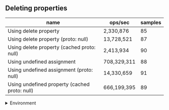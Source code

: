 ## Deleting properties

|name|ops/sec|samples|
|-|-|-|
|Using delete property|2,330,876|85|
|Using delete property (proto: null)|13,728,521|87|
|Using delete property (cached proto: null)|2,413,934|90|
|Using undefined assignment|708,329,311|88|
|Using undefined assignment (proto: null)|14,330,659|91|
|Using undefined property (cached proto: null)|666,199,395|89|


<details>
<summary>Environment</summary>

* __Machine:__ linux x64 | 2 vCPUs | 6.8GB Mem
* __Run:__ Sat Oct 14 2023 01:48:41 GMT+0000 (Coordinated Universal Time)
</details>

<!--
{"environment":{"platform":"linux","arch":"x64","cpus":2,"totalMemory":6.759757995605469},"benchmarks":[{"name":"Using delete property","hz":2330875.977329578,"cycles":5,"stats":{"deviation":7.153584173965259e-8,"mean":4.2902325551686937e-7,"moe":1.5207936841045254e-8,"rme":3.5447814647537843,"sem":7.759151449512885e-9,"variance":5.117376653400621e-15}},{"name":"Using delete property (proto: null)","hz":13728521.256147826,"cycles":5,"stats":{"deviation":4.515992337554203e-9,"mean":7.284105704772725e-8,"moe":9.489637904953657e-10,"rme":1.3027869569130242,"sem":4.841651992323295e-10,"variance":2.0394186792848276e-17}},{"name":"Using delete property (cached proto: null)","hz":2413934.1382210418,"cycles":6,"stats":{"deviation":3.065561854802817e-8,"mean":4.142615095277429e-7,"moe":6.3335164092807625e-9,"rme":1.5288691475345986,"sem":3.2313859231024298e-9,"variance":9.397669485622087e-16}},{"name":"Using undefined assignment","hz":708329311.2270141,"cycles":6,"stats":{"deviation":8.78114059889686e-11,"mean":1.4117727223058651e-9,"moe":1.8347025567820615e-11,"rme":1.2995735983518792,"sem":9.360727330520722e-12,"variance":7.710843021759471e-21}},{"name":"Using undefined assignment (proto: null)","hz":14330658.977423292,"cycles":5,"stats":{"deviation":4.400756769576607e-9,"mean":6.97804617062909e-8,"moe":9.041963319631039e-10,"rme":1.2957729282000265,"sem":4.61324659164849e-10,"variance":1.9366660144974332e-17}},{"name":"Using undefined property (cached proto: null)","hz":666199395.2692924,"cycles":5,"stats":{"deviation":1.0137591193627719e-10,"mean":1.5010520980670933e-9,"moe":2.1061817340288392e-11,"rme":1.403136997537242,"sem":1.0745825173616527e-11,"variance":1.027707552091183e-20}}]}-->
